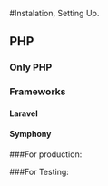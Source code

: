 #Instalation, Setting Up.

## PHP

### Only PHP

### Frameworks

#### Laravel

#### Symphony



###For production:

###For Testing:
